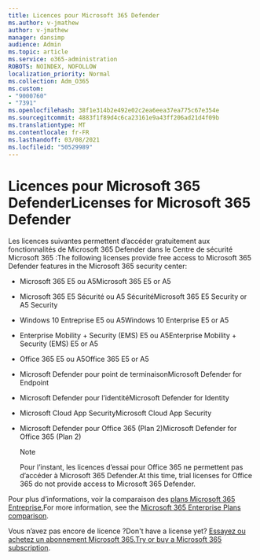 ```yaml
---
title: Licences pour Microsoft 365 Defender
ms.author: v-jmathew
author: v-jmathew
manager: dansimp
audience: Admin
ms.topic: article
ms.service: o365-administration
ROBOTS: NOINDEX, NOFOLLOW
localization_priority: Normal
ms.collection: Adm_O365
ms.custom:
- "9000760"
- "7391"
ms.openlocfilehash: 38f1e314b2e492e02c2ea6eea37ea775c67e354e
ms.sourcegitcommit: 4883f1f89d4c6ca23161e9a43ff206ad21d4f09b
ms.translationtype: MT
ms.contentlocale: fr-FR
ms.lasthandoff: 03/08/2021
ms.locfileid: "50529989"
---
```

# <a name="licenses-for-microsoft-365-defender"></a><span data-ttu-id="fb56d-102">Licences pour Microsoft 365 Defender</span><span class="sxs-lookup"><span data-stu-id="fb56d-102">Licenses for Microsoft 365 Defender</span></span>

<span data-ttu-id="fb56d-103">Les licences suivantes permettent d’accéder gratuitement aux fonctionnalités de Microsoft 365 Defender dans le Centre de sécurité Microsoft 365 :</span><span class="sxs-lookup"><span data-stu-id="fb56d-103">The following licenses provide free access to Microsoft 365 Defender features in the Microsoft 365 security center:</span></span>

- <span data-ttu-id="fb56d-104">Microsoft 365 E5 ou A5</span><span class="sxs-lookup"><span data-stu-id="fb56d-104">Microsoft 365 E5 or A5</span></span>
- <span data-ttu-id="fb56d-105">Microsoft 365 E5 Sécurité ou A5 Sécurité</span><span class="sxs-lookup"><span data-stu-id="fb56d-105">Microsoft 365 E5 Security or A5 Security</span></span>
- <span data-ttu-id="fb56d-106">Windows 10 Entreprise E5 ou A5</span><span class="sxs-lookup"><span data-stu-id="fb56d-106">Windows 10 Enterprise E5 or A5</span></span>
- <span data-ttu-id="fb56d-107">Enterprise Mobility + Security (EMS) E5 ou A5</span><span class="sxs-lookup"><span data-stu-id="fb56d-107">Enterprise Mobility + Security (EMS) E5 or A5</span></span>
- <span data-ttu-id="fb56d-108">Office 365 E5 ou A5</span><span class="sxs-lookup"><span data-stu-id="fb56d-108">Office 365 E5 or A5</span></span>
- <span data-ttu-id="fb56d-109">Microsoft Defender pour point de terminaison</span><span class="sxs-lookup"><span data-stu-id="fb56d-109">Microsoft Defender for Endpoint</span></span>
- <span data-ttu-id="fb56d-110">Microsoft Defender pour l’identité</span><span class="sxs-lookup"><span data-stu-id="fb56d-110">Microsoft Defender for Identity</span></span>
- <span data-ttu-id="fb56d-111">Microsoft Cloud App Security</span><span class="sxs-lookup"><span data-stu-id="fb56d-111">Microsoft Cloud App Security</span></span>
- <span data-ttu-id="fb56d-112">Microsoft Defender pour Office 365 (Plan 2)</span><span class="sxs-lookup"><span data-stu-id="fb56d-112">Microsoft Defender for Office 365 (Plan 2)</span></span>

    > [!NOTE]
    > <span data-ttu-id="fb56d-113">Pour l’instant, les licences d’essai pour Office 365 ne permettent pas d’accéder à Microsoft 365 Defender.</span><span class="sxs-lookup"><span data-stu-id="fb56d-113">At this time, trial licenses for Office 365 do not provide access to Microsoft 365 Defender.</span></span>

<span data-ttu-id="fb56d-114">Pour plus d’informations, voir la comparaison des [plans Microsoft 365 Entreprise.](https://go.microsoft.com/fwlink/?linkid=2143458)</span><span class="sxs-lookup"><span data-stu-id="fb56d-114">For more information, see the [Microsoft 365 Enterprise Plans comparison](https://go.microsoft.com/fwlink/?linkid=2143458).</span></span>

<span data-ttu-id="fb56d-115">Vous n’avez pas encore de licence ?</span><span class="sxs-lookup"><span data-stu-id="fb56d-115">Don't have a license yet?</span></span> <span data-ttu-id="fb56d-116">[Essayez ou achetez un abonnement Microsoft 365.](https://go.microsoft.com/fwlink/?linkid=2143625)</span><span class="sxs-lookup"><span data-stu-id="fb56d-116">[Try or buy a Microsoft 365 subscription](https://go.microsoft.com/fwlink/?linkid=2143625).</span></span>
